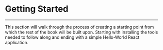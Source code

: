 # Getting Started

---

This section will walk through the process of creating a starting point from which the rest of the book will be built upon. Starting with installing the tools needed to follow along and ending with a simple Hello-World React application.
